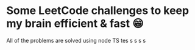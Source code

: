 # Some LeetCode challenges to keep my brain efficient & fast 😁

All of the problems are solved using node TS
tes
s
s
s
s
